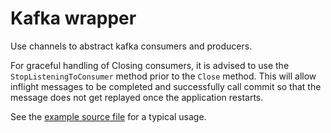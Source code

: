 Kafka wrapper
=====

Use channels to abstract kafka consumers and producers.

For graceful handling of Closing consumers, it is advised to use the `StopListeningToConsumer` method prior to the `Close` method. This will allow inflight messages to be completed and successfully call commit so that the message does not get replayed once the application restarts.

See the [example source file](../cmd/kafka-example/main.go) for a typical usage.
